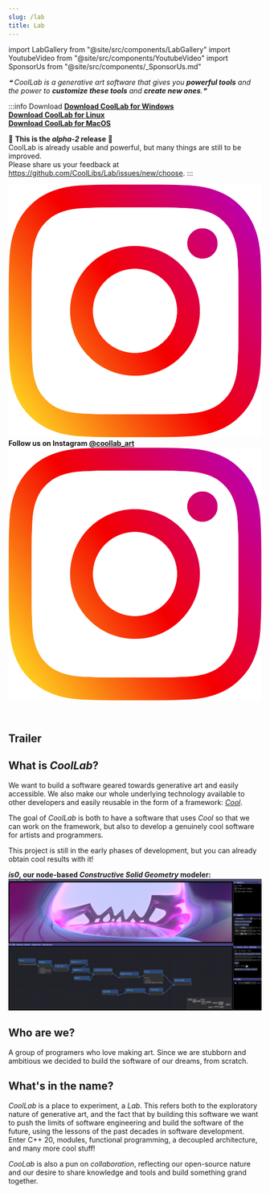 ```yaml
---
slug: /lab
title: Lab
---
```


import LabGallery from "@site/src/components/LabGallery"
import YoutubeVideo from "@site/src/components/YoutubeVideo"
import SponsorUs from "@site/src/components/_SponsorUs.md"

_❝ CoolLab is a generative art software that gives you **powerful tools** and the power to **customize these tools** and **create new ones**.❞_

<!-- _❝ Composition is at the heart of every good system.❞_

_❝ Resolution-independent.❞_

_❝ Infinitely large and infinitely detailed images. Our images are maps from the entire plane ($\mathbb{R}^2$) to colors.❞_ -->

:::info Download
[**Download CoolLab for Windows**](/CoolLab-Windows.zip)<br/>
[**Download CoolLab for Linux**](/CoolLab-Linux.zip)<br/>
[**Download CoolLab for MacOS**](/CoolLab-MacOS.zip)

🌱 **This is the _alpha-2_ release** 🌱<br/>
CoolLab is already usable and powerful, but many things are still to be improved.<br/>
Please share us your feedback at https://github.com/CoolLibs/Lab/issues/new/choose.
:::

<b><a href="https://www.instagram.com/coollab_art/"><img src="img/instagram.png" class="image-in-text"/></a><span style={{lineHeight:2}}> Follow us on Instagram <a href="https://www.instagram.com/coollab_art/">@coollab_art </a></span><a href="https://www.instagram.com/coollab_art/"><img src="img/instagram.png" class="image-in-text"/></a></b>

<!-- <br/>

<b><a href="https://www.tiktok.com/@coollab_art"><img src="img/tiktok.png" class="image-in-text"/></a><span style={{lineHeight:2}}> Follow us on TikTok <a href="https://www.tiktok.com/@coollab_art">@coollab_art </a></span><a href="https://www.tiktok.com/@coollab_art"><img src="img/tiktok.png" class="image-in-text"/></a></b>

<br/> -->

<br/>

<SponsorUs/>

<LabGallery/>

## Trailer

<YoutubeVideo id="dutYmhGqhxM"/>

## What is _CoolLab_?

We want to build a software geared towards generative art and easily accessible. We also make our whole underlying technology available to other developers and easily reusable in the form of a framework: [_Cool_](https://github.com/CoolLibs/Cool).

The goal of _CoolLab_ is both to have a software that uses _Cool_ so that we can work on the framework, but also to develop a genuinely cool software for artists and programmers.

<!-- My personal goal is to be able to produce abstract music videos with it.<br/> -->

This project is still in the early phases of development, but you can already obtain cool results with it!

**_is0_, our node-based _Constructive Solid Geometry_ modeler:**
![is0, our node-based CSG modeler, rendered with Ray Marching.](./img/is0.png)

## Who are we?

A group of programers who love making art. Since we are stubborn and ambitious we decided to build the software of our dreams, from scratch.

## What's in the name?

_CoolLab_ is a place to experiment, a _Lab_. This refers both to the exploratory nature of generative art, and the fact that by building this software we want to push the limits of software engineering and build the software of the future, using the lessons of the past decades in software development. Enter C++ 20, modules, functional programming, a decoupled architecture, and many more cool stuff!

_CooLab_ is also a pun on _collaboration_, reflecting our open-source nature and our desire to share knowledge and tools and build something grand together.